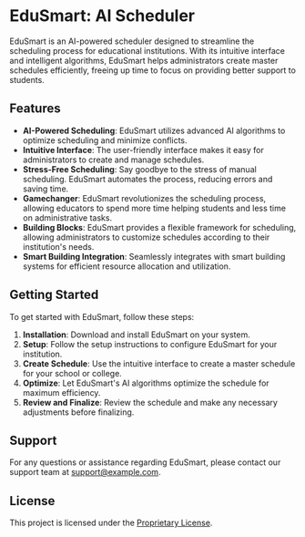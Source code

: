 # EduSmart: AI Scheduler

EduSmart is an AI-powered scheduler designed to streamline the scheduling process for educational institutions. With its intuitive interface and intelligent algorithms, EduSmart helps administrators create master schedules efficiently, freeing up time to focus on providing better support to students.

## Features

- **AI-Powered Scheduling**: EduSmart utilizes advanced AI algorithms to optimize scheduling and minimize conflicts.
- **Intuitive Interface**: The user-friendly interface makes it easy for administrators to create and manage schedules.
- **Stress-Free Scheduling**: Say goodbye to the stress of manual scheduling. EduSmart automates the process, reducing errors and saving time.
- **Gamechanger**: EduSmart revolutionizes the scheduling process, allowing educators to spend more time helping students and less time on administrative tasks.
- **Building Blocks**: EduSmart provides a flexible framework for scheduling, allowing administrators to customize schedules according to their institution's needs.
- **Smart Building Integration**: Seamlessly integrates with smart building systems for efficient resource allocation and utilization.

## Getting Started

To get started with EduSmart, follow these steps:

1. **Installation**: Download and install EduSmart on your system.
2. **Setup**: Follow the setup instructions to configure EduSmart for your institution.
3. **Create Schedule**: Use the intuitive interface to create a master schedule for your school or college.
4. **Optimize**: Let EduSmart's AI algorithms optimize the schedule for maximum efficiency.
5. **Review and Finalize**: Review the schedule and make any necessary adjustments before finalizing.

## Support

For any questions or assistance regarding EduSmart, please contact our support team at [support@example.com](mailto:support@example.com).

## License

This project is licensed under the [Proprietary License](LICENSE).
